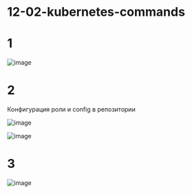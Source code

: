 # 12-02-kubernetes-commands

# 1
![image](https://user-images.githubusercontent.com/83664359/159133889-3b49d47c-d800-4c7d-83ed-6f83ff550458.png)

# 2 

Конфигурация роли и config в репозитории

![image](https://user-images.githubusercontent.com/83664359/159135343-e6f3cc86-6366-4698-a07a-71be825bc314.png)

![image](https://user-images.githubusercontent.com/83664359/159136009-faa5dc93-02f8-4e02-9dd5-61d8f3076b9a.png)

# 3
![image](https://user-images.githubusercontent.com/83664359/159136208-ad840245-ede1-4009-a228-8b7e3e50a387.png)
